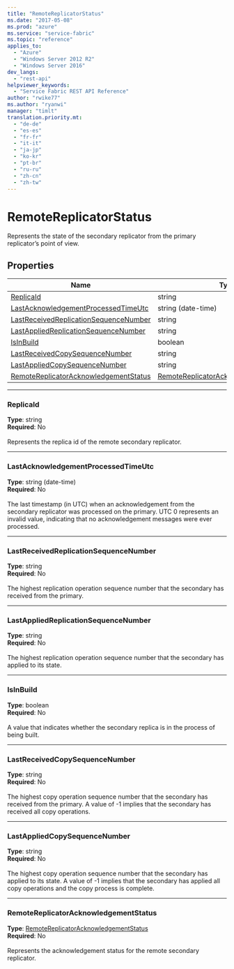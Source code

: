 ```yaml
---
title: "RemoteReplicatorStatus"
ms.date: "2017-05-08"
ms.prod: "azure"
ms.service: "service-fabric"
ms.topic: "reference"
applies_to: 
  - "Azure"
  - "Windows Server 2012 R2"
  - "Windows Server 2016"
dev_langs: 
  - "rest-api"
helpviewer_keywords: 
  - "Service Fabric REST API Reference"
author: "rwike77"
ms.author: "ryanwi"
manager: "timlt"
translation.priority.mt: 
  - "de-de"
  - "es-es"
  - "fr-fr"
  - "it-it"
  - "ja-jp"
  - "ko-kr"
  - "pt-br"
  - "ru-ru"
  - "zh-cn"
  - "zh-tw"
---
```

# RemoteReplicatorStatus

Represents the state of the secondary replicator from the primary replicator’s point of view. 


## Properties
| Name | Type | Required |
| --- | --- | --- |
| [ReplicaId](#replicaid) | string | No |
| [LastAcknowledgementProcessedTimeUtc](#lastacknowledgementprocessedtimeutc) | string (date-time) | No |
| [LastReceivedReplicationSequenceNumber](#lastreceivedreplicationsequencenumber) | string | No |
| [LastAppliedReplicationSequenceNumber](#lastappliedreplicationsequencenumber) | string | No |
| [IsInBuild](#isinbuild) | boolean | No |
| [LastReceivedCopySequenceNumber](#lastreceivedcopysequencenumber) | string | No |
| [LastAppliedCopySequenceNumber](#lastappliedcopysequencenumber) | string | No |
| [RemoteReplicatorAcknowledgementStatus](#remotereplicatoracknowledgementstatus) | [RemoteReplicatorAcknowledgementStatus](sfclient-model-remotereplicatoracknowledgementstatus.md) | No |

____
### ReplicaId
__Type__: string <br/>
__Required__: No<br/>
<br/>
Represents the replica id of the remote secondary replicator.

____
### LastAcknowledgementProcessedTimeUtc
__Type__: string (date-time) <br/>
__Required__: No<br/>
<br/>
The last timestamp (in UTC) when an acknowledgement from the secondary replicator was processed on the primary.
UTC 0 represents an invalid value, indicating that no acknowledgement messages were ever processed.


____
### LastReceivedReplicationSequenceNumber
__Type__: string <br/>
__Required__: No<br/>
<br/>
The highest replication operation sequence number that the secondary has received from the primary.

____
### LastAppliedReplicationSequenceNumber
__Type__: string <br/>
__Required__: No<br/>
<br/>
The highest replication operation sequence number that the secondary has applied to its state.

____
### IsInBuild
__Type__: boolean <br/>
__Required__: No<br/>
<br/>
A value that indicates whether the secondary replica is in the process of being built.

____
### LastReceivedCopySequenceNumber
__Type__: string <br/>
__Required__: No<br/>
<br/>
The highest copy operation sequence number that the secondary has received from the primary.
A value of -1 implies that the secondary has received all copy operations.


____
### LastAppliedCopySequenceNumber
__Type__: string <br/>
__Required__: No<br/>
<br/>
The highest copy operation sequence number that the secondary has applied to its state.
A value of -1 implies that the secondary has applied all copy operations and the copy process is complete.


____
### RemoteReplicatorAcknowledgementStatus
__Type__: [RemoteReplicatorAcknowledgementStatus](sfclient-model-remotereplicatoracknowledgementstatus.md) <br/>
__Required__: No<br/>
<br/>
Represents the acknowledgement status for the remote secondary replicator.
